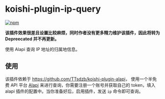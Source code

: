 # koishi-plugin-ip-query

[![npm](https://img.shields.io/npm/v/koishi-plugin-ip-query?style=flat-square)](https://www.npmjs.com/package/koishi-plugin-ip-query)

**该插件效果很差且设置比较麻烦，同时作者没有更多精力维护该插件，因此将转为 Depreecated 并不再更新。**

使用 Alapi 查询 IP 地址的归属地信息。

## 使用

该插件依赖于 <https://github.com/TTsdzb/koishi-plugin-alapi>， 使用一个半免费 API 平台 [Alapi](https://alapi.cn) 来进行查询，你需要注册一个账号并获取自己的 token，填入 alapi 插件的配置中。当你准备好后，启用插件，发送 `ip` 命令即可查询。
